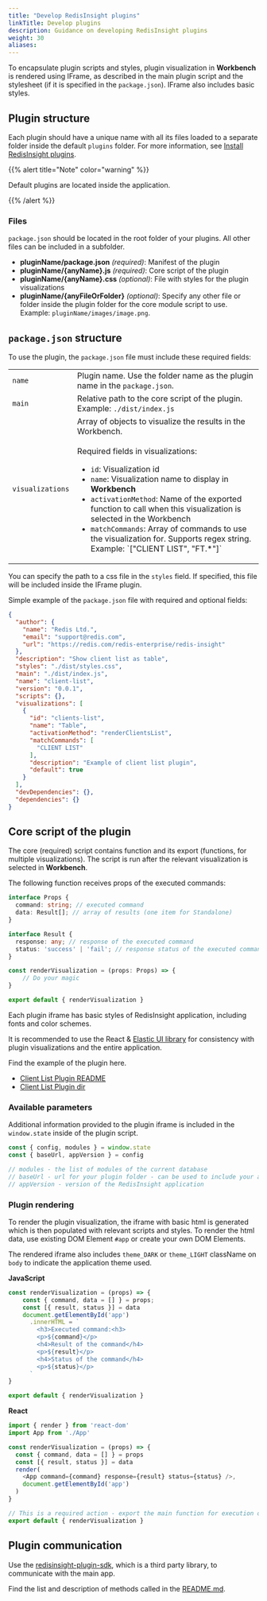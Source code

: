 ```yaml
---
title: "Develop RedisInsight plugins"
linkTitle: Develop plugins
description: Guidance on developing RedisInsight plugins
weight: 30
aliases:
---
```


To encapsulate plugin scripts and styles, plugin visualization in **Workbench** is rendered using IFrame, as described in 
the main plugin script and the stylesheet (if it is specified in the `package.json`).
IFrame also includes basic styles.

## Plugin structure

Each plugin should have a unique name with all its files loaded to a separate folder inside the default `plugins` folder. For more information, see [Install RedisInsight plugins](/docs/ui/insight/plugins/plugin-installation).

{{% alert title="Note" color="warning" %}}
 
Default plugins are located inside the application.

{{% /alert %}}

### Files

`package.json` should be located in the root folder of your plugins. All other files can be included in a subfolder.

* **pluginName/package.json** *(required)*: Manifest of the plugin
* **pluginName/{anyName}.js** *(required)*: Core script of the plugin
* **pluginName/{anyName}.css** *(optional)*: File with styles for the plugin visualizations
* **pluginName/{anyFileOrFolder}** *(optional)*: Specify any other file or folder inside the plugin folder 
for the core module script to use. Example: `pluginName/images/image.png`.

## `package.json` structure

To use the plugin, the `package.json` file must include these required fields:

<table>
  <tr>
    <td><code>name</code></td>
    <td>Plugin name. Use the folder name as the plugin name in the <code>package.json</code>.</td>
  </tr>
  <tr>
    <td><code>main</code></td>
    <td>Relative path to the core script of the plugin. Example: <code>./dist/index.js</code></td>
  </tr>
  <tr>
    <td><code>visualizations</code></td>
    <td>
      Array of objects to visualize the results in the Workbench.
      <br><br>
      Required fields in visualizations:
      <ul>
        <li><code>id</code>: Visualization id</li>
        <li><code>name</code>: Visualization name to display in <b>Workbench</b></li>
        <li><code>activationMethod</code>: Name of the exported function to call when 
this visualization is selected in the Workbench</li>
        <li>
          <code>matchCommands</code>: Array of commands to use the visualization for. Supports regex string. 
          Example: `["CLIENT LIST", "FT.*"]`
        </li>
      </ul>
    </td>
  </tr>
</table>

You can specify the path to a css file in the `styles` field. If specified, 
this file will be included inside the IFrame plugin.

Simple example of the `package.json` file with required and optional fields:

```json
{
  "author": {
    "name": "Redis Ltd.",
    "email": "support@redis.com",
    "url": "https://redis.com/redis-enterprise/redis-insight"
  },
  "description": "Show client list as table",
  "styles": "./dist/styles.css",
  "main": "./dist/index.js",
  "name": "client-list",
  "version": "0.0.1",
  "scripts": {},
  "visualizations": [
    {
      "id": "clients-list",
      "name": "Table",
      "activationMethod": "renderClientsList",
      "matchCommands": [
        "CLIENT LIST"
      ],
      "description": "Example of client list plugin",
      "default": true
    }
  ],
  "devDependencies": {},
  "dependencies": {}
}
```

## Core script of the plugin

The core (required) script contains function and its export (functions, for multiple visualizations). 
The script is run after the relevant visualization is selected in **Workbench**.

The following function receives props of the executed commands:

```typescript
interface Props {
  command: string; // executed command
  data: Result[]; // array of results (one item for Standalone)
}

interface Result {
  response: any; // response of the executed command
  status: 'success' | 'fail'; // response status of the executed command
}

const renderVisualization = (props: Props) => {
    // Do your magic
}

export default { renderVisualization }
```

Each plugin iframe has basic styles of RedisInsight application, including fonts and color schemes.

It is recommended to use the React & [Elastic UI library](https://elastic.github.io/eui/#/) for 
consistency with plugin visualizations and the entire application.

Find the example of the plugin here.

* [Client List Plugin README](https://github.com/RedisInsight/Packages/blob/main/clients-list-example/README.md)
* [Client List Plugin dir](https://github.com/RedisInsight/Packages/blob/main/clients-list-example/)

### Available parameters

Additional information provided to the plugin iframe is included in the `window.state` 
inside of the plugin script.

```javascript
const { config, modules } = window.state
const { baseUrl, appVersion } = config

// modules - the list of modules of the current database
// baseUrl - url for your plugin folder - can be used to include your assets
// appVersion - version of the RedisInsight application
```

### Plugin rendering

To render the plugin visualization, the iframe with basic html is generated which is 
then populated with relevant scripts and styles. To render the html data, use existing 
DOM Element `#app` or create your own DOM Elements.

The rendered iframe also includes `theme_DARK` or `theme_LIGHT` className on `body` to indicate the application theme used.

**JavaScript**

```javascript
const renderVisualization = (props) => {
    const { command, data = [] } = props;
    const [{ result, status }] = data
    document.getElementById('app')
      .innerHTML = `
        <h3>Executed command:<h3>
        <p>${command}</p>
        <h4>Result of the command</h4>
        <p>${result}</p>
        <h4>Status of the command</h4>
        <p>${status}</p>
      `
}

export default { renderVisualization }
```

**React**

```javascript
import { render } from 'react-dom'
import App from './App'

const renderVisualization = (props) => {
  const { command, data = [] } = props
  const [{ result, status }] = data
  render(
    <App command={command} response={result} status={status} />,
    document.getElementById('app')
  )
}

// This is a required action - export the main function for execution of the visualization
export default { renderVisualization }
```

## Plugin communication

Use the [redisinsight-plugin-sdk](https://www.npmjs.com/package/redisinsight-plugin-sdk), which is a third party library, 
to communicate with the main app.

Find the list and description of methods called in the [README.md](https://github.com/RedisInsight/RedisInsight/blob/main/redisinsight/ui/src/packages/clients-list/README.md).

